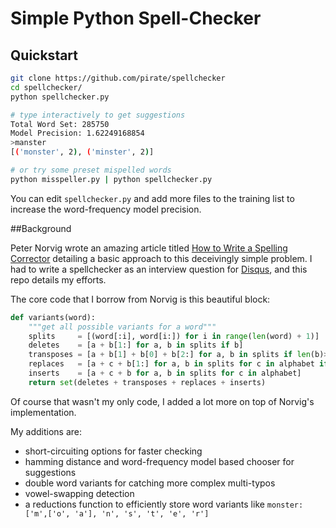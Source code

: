 # Simple Python Spell-Checker

## Quickstart

```bash
git clone https://github.com/pirate/spellchecker
cd spellchecker/
python spellchecker.py

# type interactively to get suggestions
Total Word Set: 285750
Model Precision: 1.62249168854
>manster
[('monster', 2), ('minster', 2)]

# or try some preset mispelled words
python misspeller.py | python spellchecker.py 
```
You can edit `spellchecker.py` and add more files to the training list to increase the word-frequency model precision.

##Background


Peter Norvig wrote an amazing article titled [How to Write a Spelling Corrector](http://norvig.com/spell-correct.html) detailing a basic approach to this deceivingly simple problem.
I had to write a spellchecker as an interview question for [Disqus](https://disqus.com/), and this repo details my efforts.

The core code that I borrow from Norvig is this beautiful block:
```python
def variants(word):
    """get all possible variants for a word"""
    splits     = [(word[:i], word[i:]) for i in range(len(word) + 1)]
    deletes    = [a + b[1:] for a, b in splits if b]
    transposes = [a + b[1] + b[0] + b[2:] for a, b in splits if len(b)>1]
    replaces   = [a + c + b[1:] for a, b in splits for c in alphabet if b]
    inserts    = [a + c + b for a, b in splits for c in alphabet]
    return set(deletes + transposes + replaces + inserts)
```

Of course that wasn't my only code, I added a lot more on top of Norvig's implementation.

My additions are:
  - short-circuiting options for faster checking
  - hamming distance and word-frequency model based chooser for suggestions
  - double word variants for catching more complex multi-typos
  - vowel-swapping detection
  - a reductions function to efficiently store word variants like `monster: ['m',['o', 'a'], 'n', 's', 't', 'e', 'r']`
